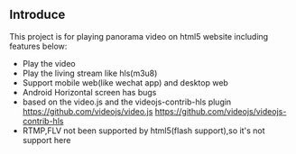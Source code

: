 ## Introduce
This project is for playing panorama video on html5 website including features below:
- Play the video
- Play the living stream like hls(m3u8)
- Support mobile web(like wechat app) and desktop web
- Android Horizontal screen has bugs
- based on the video.js and the videojs-contrib-hls plugin
  https://github.com/videojs/video.js
  https://github.com/videojs/videojs-contrib-hls
- RTMP,FLV not been supported by html5(flash support),so it's not support here



